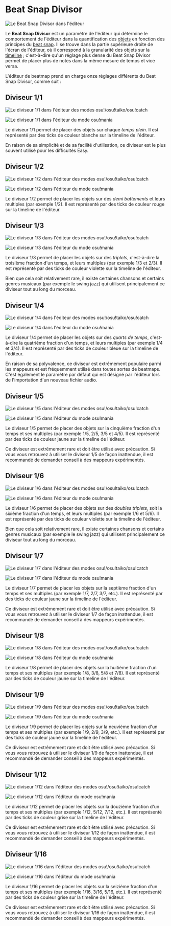 # Beat Snap Divisor

![](img/beat_snap_divisor-FR.jpg "Le Beat Snap Divisor dans l'éditeur")

Le **Beat Snap Divisor** est un paramètre de l'éditeur qui détermine le comportement de l'éditeur dans la quantification des [objets](/wiki/Hit_object) en fonction des principes du [beat snap](/wiki/Beatmap_Editor/Beat_Snap). Il se trouve dans la partie supérieure droite de l'écran de l'éditeur, où il correspond à la granularité des objets sur la [timeline](/wiki/Beatmap_Editor/Timelines) ; c'est-à-dire qu'un réglage plus dense du Beat Snap Divisor permet de placer plus de notes dans la même mesure de temps et vice versa. 

L'éditeur de beatmap prend en charge onze réglages différents du Beat Snap Divisor, comme suit :

## Diviseur 1/1

![](/wiki/shared/BSD_1_1b.jpg "Le diviseur 1/1 dans l'éditeur des modes osu!/osu!taiko/osu!catch")

![](/wiki/shared/1_1_m.jpg "Le diviseur 1/1 dans l'éditeur du mode osu!mania")

Le diviseur 1/1 permet de placer des objets sur chaque *temps plein*. Il est représenté par des ticks de couleur blanche sur la timeline de l'éditeur.

En raison de sa simplicité et de sa facilité d'utilisation, ce diviseur est le plus souvent utilisé pour les difficultés Easy.

## Diviseur 1/2

![](/wiki/shared/BSD_1_2.jpg "Le diviseur 1/2 dans l'éditeur des modes osu!/osu!taiko/osu!catch")

![](/wiki/shared/1_2_m.jpg "Le diviseur 1/2 dans l'éditeur du mode osu!mania")

Le diviseur 1/2 permet de placer les objets sur des *demi battements* et leurs multiples (par exemple 1/2). Il est représenté par des ticks de couleur rouge sur la timeline de l'éditeur.

## Diviseur 1/3

![](/wiki/shared/BSD_1_3.jpg "Le diviseur 1/3 dans l'éditeur des modes osu!/osu!taiko/osu!catch")

![](/wiki/shared/1_3_m.jpg "Le diviseur 1/3 dans l'éditeur du mode osu!mania")

Le diviseur 1/3 permet de placer les objets sur des *triplets*, c'est-à-dire la troisième fraction d'un temps, et leurs multiples (par exemple 1/3 et 2/3). Il est représenté par des ticks de couleur violette sur la timeline de l'éditeur.

Bien que cela soit relativement rare, il existe certaines chansons et certains genres musicaux (par exemple le swing jazz) qui utilisent principalement ce diviseur tout au long du morceau.

## Diviseur 1/4

![](/wiki/shared/BSD_1_4.jpg "Le diviseur 1/4 dans l'éditeur des modes osu!/osu!taiko/osu!catch")

![](/wiki/shared/1_4_m.jpg "Le diviseur 1/4 dans l'éditeur du mode osu!mania")

Le diviseur 1/4 permet de placer les objets sur des *quarts de temps*, c'est-à-dire la quatrième fraction d'un temps, et leurs multiples (par exemple 1/4 et 3/4). Il est représenté par des ticks de couleur bleue sur la timeline de l'éditeur.

En raison de sa polyvalence, ce diviseur est extrêmement populaire parmi les mappeurs et est fréquemment utilisé dans toutes sortes de beatmaps. C'est également le paramètre par défaut qui est désigné par l'éditeur lors de l'importation d'un nouveau fichier audio.

## Diviseur 1/5

![](img/1_5_snap_divisor.png "Le diviseur 1/5 dans l'éditeur des modes osu!/osu!taiko/osu!catch")

![](img/1_5_snap_divisor_m.png "Le diviseur 1/5 dans l'éditeur du mode osu!mania")

Le diviseur 1/5 permet de placer des objets sur la cinquième fraction d'un temps et ses multiples (par exemple 1/5, 2/5, 3/5 et 4/5). Il est représenté par des ticks de couleur jaune sur la timeline de l'éditeur.

Ce diviseur est extrêmement rare et doit être utilisé avec précaution. Si vous vous retrouvez à utiliser le diviseur 1/5 de façon inattendue, il est recommandé de demander conseil à des mappeurs expérimentés.

## Diviseur 1/6

![](/wiki/shared/BSD_1_6.jpg "Le diviseur 1/6 dans l'éditeur des modes osu!/osu!taiko/osu!catch")

![](/wiki/shared/1_6_m.jpg "Le diviseur 1/6 dans l'éditeur du mode osu!mania")

Le diviseur 1/6 permet de placer des objets sur des *doubles triplets*, soit la sixième fraction d'un temps, et leurs multiples (par exemple 1/6 et 5/6). Il est représenté par des ticks de couleur violette sur la timeline de l'éditeur.

Bien que cela soit relativement rare, il existe certaines chansons et certains genres musicaux (par exemple le swing jazz) qui utilisent principalement ce diviseur tout au long du morceau.

## Diviseur 1/7

![](img/1_7_snap_divisor.png "Le diviseur 1/7 dans l'éditeur des modes osu!/osu!taiko/osu!catch")

![](img/1_7_snap_divisor_m.png "Le diviseur 1/7 dans l'éditeur du mode osu!mania")

Le diviseur 1/7 permet de placer les objets sur la septième fraction d'un temps et ses multiples (par exemple 1/7, 2/7, 3/7, etc.). Il est représenté par des ticks de couleur jaune sur la timeline de l'éditeur.

Ce diviseur est extrêmement rare et doit être utilisé avec précaution. Si vous vous retrouvez à utiliser le diviseur 1/7 de façon inattendue, il est recommandé de demander conseil à des mappeurs expérimentés.

## Diviseur 1/8

![](/wiki/shared/BSD_1_8.jpg "Le diviseur 1/8 dans l'éditeur des modes osu!/osu!taiko/osu!catch")

![](/wiki/shared/1_8_m.jpg "Le diviseur 1/8 dans l'éditeur du mode osu!mania")

Le diviseur 1/8 permet de placer des objets sur la huitième fraction d'un temps et ses multiples (par exemple 1/8, 3/8, 5/8 et 7/8). Il est représenté par des ticks de couleur jaune sur la timeline de l'éditeur.

## Diviseur 1/9

![](img/1_9_snap_divisor.png "Le diviseur 1/9 dans l'éditeur des modes osu!/osu!taiko/osu!catch")

![](img/1_9_snap_divisor_m.png "Le diviseur 1/9 dans l'éditeur du mode osu!mania")

Le diviseur 1/9 permet de placer les objets sur la neuvième fraction d'un temps et ses multiples (par exemple 1/9, 2/9, 3/9, etc.). Il est représenté par des ticks de couleur jaune sur la timeline de l'éditeur.

Ce diviseur est extrêmement rare et doit être utilisé avec précaution. Si vous vous retrouvez à utiliser le diviseur 1/9 de façon inattendue, il est recommandé de demander conseil à des mappeurs expérimentés.

## Diviseur 1/12

![](img/1_12_snap_divisor.png "Le diviseur 1/12 dans l'éditeur des modes osu!/osu!taiko/osu!catch")

![](/wiki/shared/1_12_m.jpg "Le diviseur 1/12 dans l'éditeur du mode osu!mania")

Le diviseur 1/12 permet de placer les objets sur la douzième fraction d'un temps et ses multiples (par exemple 1/12, 5/12, 7/12, etc.). Il est représenté par des ticks de couleur grise sur la timeline de l'éditeur.

Ce diviseur est extrêmement rare et doit être utilisé avec précaution. Si vous vous retrouvez à utiliser le diviseur 1/12 de façon inattendue, il est recommandé de demander conseil à des mappeurs expérimentés.

## Diviseur 1/16

![](img/1_16_snap_divisor.png "Le diviseur 1/16 dans l'éditeur des modes osu!/osu!taiko/osu!catch")

![](/wiki/shared/1_16_m.jpg "Le diviseur 1/16 dans l'éditeur du mode osu!mania")

Le diviseur 1/16 permet de placer les objets sur la seizième fraction d'un temps et ses multiples (par exemple 1/16, 3/16, 5/16, etc.). Il est représenté par des ticks de couleur grise sur la timeline de l'éditeur.

Ce diviseur est extrêmement rare et doit être utilisé avec précaution. Si vous vous retrouvez à utiliser le diviseur 1/16 de façon inattendue, il est recommandé de demander conseil à des mappeurs expérimentés.
